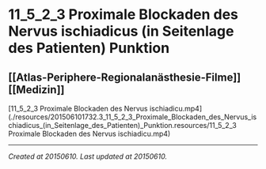 # 11_5_2_3 Proximale Blockaden des Nervus ischiadicus (in Seitenlage des Patienten) Punktion
 [[Atlas-Periphere-Regionalanästhesie-Filme]] [[Medizin]] 
---



[11\_5\_2\_3 Proximale Blockaden des Nervus ischiadicu.mp4](./resources/201506101732.3_11_5_2_3_Proximale_Blockaden_des_Nervus_ischiadicus_(in_Seitenlage_des_Patienten)_Punktion.resources/11_5_2_3 Proximale Blockaden des Nervus ischiadicu.mp4)

---

_Created at 20150610._
_Last updated at 20150610._



